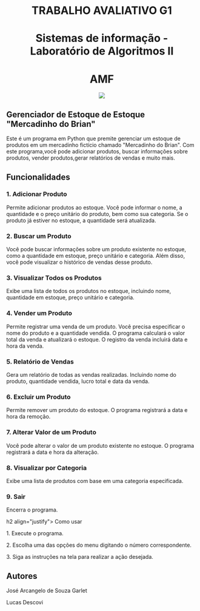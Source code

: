 <h1 align="center"> TRABALHO AVALIATIVO G1 </h1>

 <h1 align="center"> Sistemas de informação - Laboratório de Algoritmos II </h1>

 <h1 align="center"> AMF </h1>
 
 <p align="center">
  <img src="https://s3.dualstack.us-east-2.amazonaws.com/pythondotorg-assets/media/community/logos/python-logo-only.png">
</p>

 <h2 align="justfy">Gerenciador de Estoque de Estoque "Mercadinho do Brian"</h2>
 <p>Este é um programa em Python que premite gerenciar um estoque de produtos em um mercadinho fictício chamado "Mercadinho do Brian". Com este programa,você pode adicionar produtos, buscar informações sobre produtos, vender produtos,gerar relatórios de vendas e muito mais.</p> </p>
 <h2 align="justify"> Funcionalidades </h2>

 <h3 align="justify"> 1. Adicionar Produto </h3>

 <p>Permite adicionar produtos ao estoque. Você pode informar o nome, a quantidade e o preço unitário do produto, bem como sua categoria. Se o produto já estiver no estoque, a quantidade será atualizada.</p>

 <h3 align="justify"> 2. Buscar um Produto </h3>

 <p>Você pode buscar informações sobre um produto existente no estoque, como a quantidade em estoque, preço unitário e categoria. Além disso, você pode visualizar o histórico de vendas desse produto.</p>

 <h3 align="justify"> 3. Visualizar Todos os Produtos </h3>

 <p>Exibe uma lista de todos os produtos no estoque, incluindo nome, quantidade em estoque, preço unitário e categoria.</p>
 <h3 align="justify"> 4. Vender um Produto </h3>

 <p>Permite registrar uma venda de um produto. Você precisa especificar o nome do produto e a quantidade vendida. O programa calculará o valor total da venda e atualizará o estoque. O registro da venda incluirá data e hora da venda.</p>

 <h3 align="justify"> 5. Relatório de Vendas </h3>

 <p>Gera um relatório de todas as vendas realizadas. Incluindo nome do produto, quantidade vendida, lucro total e data da venda.</p>
 <h3 align="justify"> 6. Excluir um Produto </h3>

 <p>Permite remover um produto do estoque. O programa registrará a data e hora da remoção.</p>

<h3 align="justify"> 7. Alterar Valor de um Produto </h3>

 <p>Você pode alterar o valor de um produto existente no estoque. O programa registrará a data e hora da alteração.</p>

 <h3 align="justify"> 8. Visualizar por Categoria </h3>

 <p>Exibe uma lista de produtos com base em uma categoria especificada.</p>

 <h3 align="justify"> 9. Sair </h3>

 <p>Encerra o programa.</p>

h2 align="justify"> Como usar </h2>

 <p>1. Execute o programa.</p>

 <p>2. Escolha uma das opções do menu digitando o número correspondente.</p>

 <p>3. Siga as instruções na tela para realizar a ação desejada.</p>

 <h2 align="justify"> Autores </h2>

 <p> José Arcangelo de Souza Garlet </p>

 <p> Lucas Descovi </p>

